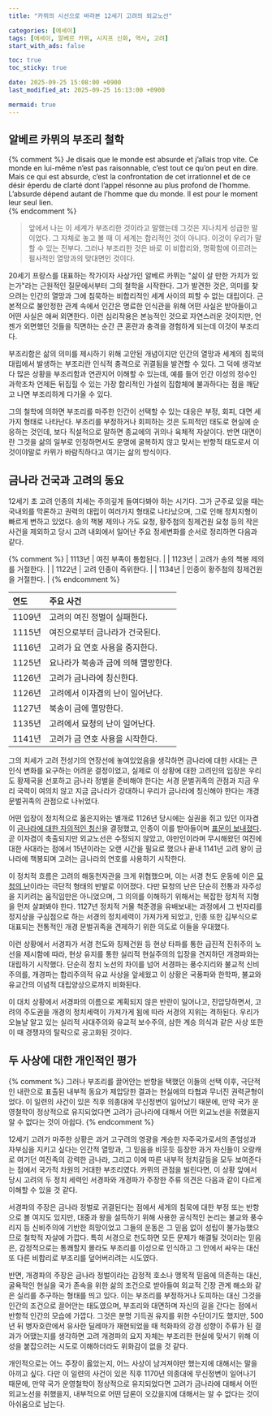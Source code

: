 ```yaml
---
title: "카뮈의 시선으로 바라본 12세기 고려의 외교노선"

categories: [에세이]
tags: [에세이, 알베르 카뮈, 시지프 신화, 역사, 고려]
start_with_ads: false

toc: true
toc_sticky: true

date: 2025-09-25 15:08:00 +0900
last_modified_at: 2025-09-25 16:13:00 +0900

mermaid: true
---
```


## **알베르 카뮈의 부조리 철학**

{% comment %}
Je disais que le monde est absurde et j’allais trop vite. Ce monde en lui-même n’est pas raisonnable, c’est tout ce qu’on peut en dire. Mais ce qui est absurde, c’est la confrontation de cet irrationnel et de ce désir éperdu de clarté dont l’appel résonne au plus profond de l’homme. L’absurde dépend autant de l’homme que du monde. Il est pour le moment leur seul lien.  
{% endcomment %}

> 앞에서 나는 이 세계가 부조리한 것이라고 말했는데 그것은 지나치게 성급한 말이었다. 그 자체로 놓고 볼 때 이 세계는 합리적인 것이 아니다. 이것이 우리가 말할 수 있는 전부다. 그러나 부조리한 것은 바로 이 비합리와, 명확함에 이르려는 필사적인 열망과의 맞대면인 것이다.

20세기 프랑스를 대표하는 작가이자 사상가인 알베르 카뮈는 "삶이 살 만한 가치가 있는가"라는 근원적인 질문에서부터 그의 철학을 시작한다. 그가 발견한 것은, 의미를 찾으려는 인간의 열망과 그에 침묵하는 비합리적인 세계 사이의 피할 수 없는 대립이다. 근본적으로 불안정한 관계 속에서 인간은 명료한 인식관을 위해 어떤 사실은 받아들이고 어떤 사실은 애써 외면한다. 이런 심리작용은 본능적인 것으로 자연스러운 것이지만, 언젠가 외면했던 것들을 직면하는 순간 큰 혼란과 충격을 경험하게 되는데 이것이 부조리다.

부조리함은 삶의 의미를 제시하기 위해 고안된 개념이지만 인간의 열망과 세계의 침묵의 대립에서 발생하는 부조리란 인식적 충격으로 귀결됨을 발견할 수 있다. 그 덕에 생각보다 많은 상황을 부조리함과 연관지어 이해할 수 있는데, 예를 들어 인간 이성의 정수인 과학조차 언제든 뒤집힐 수 있는 가장 합리적인 가설의 집합체에 불과하다는 점을 깨닫고 나면 부조리하게 다가올 수 있다.

그의 철학에 의하면 부조리를 마주한 인간이 선택할 수 있는 대응은 부정, 회피, 대면 세 가지 형태로 나타난다. 부조리를 부정하거나 회피하는 것은 도피적인 태도로 현실에 순응하는 것인데, 보다 직설적으로 말하면 종교에의 귀의나 육체적 자살이다. 반면 대면이란 그것을 삶의 일부로 인정하면서도 운명에 굴복하지 않고 맞서는 반항적 태도로서 이것이야말로 카뮈가 바람직하다고 여기는 삶의 방식이다.

## **금나라 건국과 고려의 동요**

12세기 초 고려 인종의 치세는 주의깊게 들여다봐야 하는 시기다. 그가 군주로 있을 때는 국내외를 막론하고 권력의 대립이 여러가지 형태로 나타났으며, 그로 인해 정치지형이 빠르게 변하고 있었다. 송의 책봉 제의나 가도 요청, 황주첨의 칭제건원 요청 등의 작은 사건을 제외하고 당시 고려 내외에서 일어난 주요 정세변화를 순서로 정리하면 다음과 같다.

{% comment %}
| 1113년 | 여진 부족이 통합된다. |
| 1123년 | 고려가 송의 책봉 제의를 거절한다. |
| 1122년 | 고려 인종이 즉위한다. |
| 1134년 | 인종이 황주첨의 칭제건원을 거절한다. |
{% endcomment %}

| 연도 | 주요 사건 |
| :--- | :--- |
| 1109년 | 고려의 여진 정벌이 실패한다. |
| 1115년 | 여진으로부터 금나라가 건국된다. |
| 1116년 | 고려가 요 연호 사용을 중지한다. |
| 1125년 | 요나라가 북송과 금에 의해 멸망한다. |
| 1126년 | 고려가 금나라에 칭신한다. |
| 1126년 | 고려에서 이자겸의 난이 일어난다. |
| 1127년 | 북송이 금에 멸망한다. |
| 1135년 | 고려에서 묘청의 난이 일어난다. |
| 1141년 | 고려가 금 연호 사용을 시작한다. |

그의 치세가 고려 전성기의 연장선에 놓여있었음을 생각하면 금나라에 대한 사대는 큰 인식 변화를 요구하는 어려운 결정이었고, 실제로 이 상황에 대한 고려인의 입장은 우리도 황제국을 선포하고 금나라 정벌을 준비해야 한다는 서경 문벌귀족의 관점과 지금 우리 국력이 여의치 않고 지금 금나라가 강대하니 우리가 금나라에 칭신해야 한다는 개경 문벌귀족의 관점으로 나뉘었다.

어떤 입장이 정치적으로 옳은지와는 별개로 1126년 당시에는 실권을 쥐고 있던 이자겸이 [금나라에 대한 자의적인 칭신](https://db.history.go.kr/id/kr_015r_0060_0030_0030)을 결정했고, 인종이 이를 받아들이며 [표문이 보내졌다](https://db.history.go.kr/goryeo/level.do?levelId=kr_015r_0060_0040_0020&types=r). 곧 이자겸이 축출되지만 외교노선은 수정되지 않았고, 야만인이라며 무시해왔던 여진에 대한 사대라는 점에서 15년이라는 오랜 시간을 필요로 했으나 끝내 1141년 고려 왕이 금나라에 책봉되며 고려는 금나라의 연호를 사용하기 시작한다.

이 정치적 흐름은 고려의 해동천자관을 크게 위협했으며, 이는 서경 천도 운동에 이은 [묘청의 난](https://db.history.go.kr/goryeo/level.do?levelId=kr_016r_0070_0010_0020&types=r)이라는 극단적 형태의 반발로 이어졌다. 다만 묘청의 난은 단순히 전통과 자주성을 지키려는 움직임만은 아니었으며, 그 의의를 이해하기 위해서는 복잡한 정치적 지형을 먼저 살펴봐야 한다. 1127년 정치적 거물 척준경을 유배보내는 과정에서 그 빈자리를 정지상을 구심점으로 하는 서경의 정치세력이 가져가게 되었고, 인종 또한 김부식으로 대표되는 전통적인 개경 문벌귀족을 견제하기 위한 의도로 이들을 우대했다.

이런 상황에서 서경파가 서경 천도와 칭제건원 등 현상 타파를 통한 급진적 진취주의 노선을 제시함에 따라, 현상 유지를 통한 실리적 현실주의의 입장을 견지하던 개경파와는 대립하기 시작했다. 단순히 정치 노선의 차이를 넘어 서경파는 풍수지리와 불교적 신비주의를, 개경파는 합리주의적 유교 사상을 앞세웠고 이 상황은 국풍파와 한학파, 불교와 유교간의 이념적 대립양상으로까지 비화된다.

이 대치 상황에서 서경파의 이름으로 계획되지 않은 반란이 일어나고, 진압당하면서, 고려의 주도권을 개경의 정치세력이 가져가게 됨에 따라 서경의 지위는 격하된다. 우리가 오늘날 알고 있는 실리적 사대주의와 유교적 보수주의, 삼한 계승 의식과 같은 사상 또한 이 때 경쟁자의 탈락으로 공고화된 것이다.

## **두 사상에 대한 개인적인 평가**

{% comment %}
그러나 부조리를 끌어안는 반항을 택했던 이들의 선택 이후, 극단적인 내란으로 표출된 내부적 동요가 제압당한 결과는 현실에의 타협과 무너진 권력균형이었다. 이 일련의 사건이 있은 직후 의종대에 무신정변이 일어났기 때문에, 만약 국가 운영철학이 정상적으로 유지되었다면 고려가 금나라에 대해서 어떤 외교노선을 취했을지 알 수 없다는 것이 아쉽다.
{% endcomment %}

12세기 고려가 마주한 상황은 과거 고구려의 영광을 계승한 자주국가로서의 존엄성과 자부심을 지키고 싶다는 인간적 열망과, 그 믿음을 비웃듯 등장한 과거 자신들이 오랑캐로 여기던 여진족의 강력한 금나라, 그리고 이에 따른 내부적 정치갈등을 모두 보여준다는 점에서 국가적 차원의 거대한 부조리였다. 카뮈의 관점을 빌린다면, 이 상황 앞에서 당시 고려의 두 정치 세력인 서경파와 개경파가 주장한 주류 의견은 다음과 같이 다르게 이해할 수 있을 것 같다.

서경파의 주장은 금나라 정벌로 귀결된다는 점에서 세게의 침묵에 대한 부정 또는 반항으로 볼 여지도 있지만, 대중과 왕을 설득하기 위해 사용한 공식적인 논리는 불교와 풍수리지 등 신비주의에 기반한 희망이었고 그들의 운동은 그 믿음 없이 성립이 불가능했으므로 철학적 자살에 가깝다. 특히 서경으로 천도하면 모든 문제가 해결될 것이라는 믿음은, 감정적으로는 통쾌할지 몰라도 부조리를 이성으로 인식하고 그 안에서 싸우는 대신 또 다른 비합리로 부조리를 덮어버리려는 시도였다.

반면, 개경파의 주장은 금나라 정벌이라는 감정적 호소나 맹목적 믿음에 의존하는 대신, 굴욕적인 현실을 국가 존속을 위한 삶의 조건으로 받아들여 외교적 긴장 관계 해소와 같은 실리를 추구하는 형태를 띄고 있다. 이는 부조리를 부정하거나 도피하는 대신 그것을 인간의 조건으로 끌어안는 태도였으며, 부조리와 대면하며 자신의 길을 간다는 점에서 반항적 인간의 모습에 가깝다. 그것은 분명 기득권 유지를 위한 수단이기도 했지만, 500년 뒤 병자호란에서 유사한 딜레마가 재현되었을 때 척화파의 강경 성향이 주류가 된 결과가 어땠는지를 생각하면 고려 개경파의 요지 자체는 부조리한 현실에 맞서기 위해 이성을 붙잡으려는 시도로 이해하더라도 위화감이 없을 것 같다.

개인적으로는 어느 주장이 옳았는지, 어느 사상이 남겨져야만 했는지에 대해서는 말을 아끼고 싶다. 다만 이 일련의 사건이 있은 직후 1170년 의종대에 무신정변이 일어나기 때문에, 만약 국가 운영철학이 정상적으로 유지되었다면 고려가 금나라에 대해서 어떤 외교노선을 취했을지, 내부적으로 어떤 담론이 오갔을지에 대해서는 알 수 없다는 것이 아쉬움으로 남는다.
